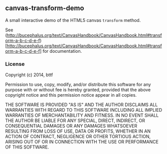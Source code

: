 ## canvas-transform-demo

A small interactive demo of the HTML5 canvas ```transform``` method.

See (http://bucephalus.org/text/CanvasHandbook/CanvasHandbook.html#transform-a-b-c-d-e-f)[http://bucephalus.org/text/CanvasHandbook/CanvasHandbook.html#transform-a-b-c-d-e-f] for documentation.

### License
Copyright (c) 2014, bttf

Permission to use, copy, modify, and/or distribute this software for any purpose with or without fee is hereby granted, provided that the above copyright notice and this permission notice appear in all copies.

THE SOFTWARE IS PROVIDED "AS IS" AND THE AUTHOR DISCLAIMS ALL WARRANTIES WITH REGARD TO THIS SOFTWARE INCLUDING ALL IMPLIED WARRANTIES OF MERCHANTABILITY AND FITNESS. IN NO EVENT SHALL THE AUTHOR BE LIABLE FOR ANY SPECIAL, DIRECT, INDIRECT, OR CONSEQUENTIAL DAMAGES OR ANY DAMAGES WHATSOEVER RESULTING FROM LOSS OF USE, DATA OR PROFITS, WHETHER IN AN ACTION OF CONTRACT, NEGLIGENCE OR OTHER TORTIOUS ACTION, ARISING OUT OF OR IN CONNECTION WITH THE USE OR PERFORMANCE OF THIS SOFTWARE.

